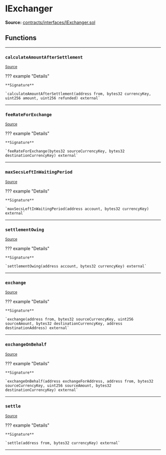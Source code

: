 # IExchanger

**Source:** [contracts/interfaces/IExchanger.sol](https://github.com/Synthetixio/synthetix/tree/develop/contracts/interfaces/IExchanger.sol)

## Functions

---

### `calculateAmountAfterSettlement`
<sub>[Source](https://github.com/Synthetixio/synthetix/tree/develop/contracts/interfaces/IExchanger.sol#L6)</sub>

??? example "Details"

    **Signature**

    `calculateAmountAfterSettlement(address from, bytes32 currencyKey, uint256 amount, uint256 refunded) external`

---

### `feeRateForExchange`
<sub>[Source](https://github.com/Synthetixio/synthetix/tree/develop/contracts/interfaces/IExchanger.sol#L13)</sub>

??? example "Details"

    **Signature**

    `feeRateForExchange(bytes32 sourceCurrencyKey, bytes32 destinationCurrencyKey) external`

---

### `maxSecsLeftInWaitingPeriod`
<sub>[Source](https://github.com/Synthetixio/synthetix/tree/develop/contracts/interfaces/IExchanger.sol#L15)</sub>

??? example "Details"

    **Signature**

    `maxSecsLeftInWaitingPeriod(address account, bytes32 currencyKey) external`

---

### `settlementOwing`
<sub>[Source](https://github.com/Synthetixio/synthetix/tree/develop/contracts/interfaces/IExchanger.sol#L17)</sub>

??? example "Details"

    **Signature**

    `settlementOwing(address account, bytes32 currencyKey) external`

---

### `exchange`
<sub>[Source](https://github.com/Synthetixio/synthetix/tree/develop/contracts/interfaces/IExchanger.sol#L27)</sub>

??? example "Details"

    **Signature**

    `exchange(address from, bytes32 sourceCurrencyKey, uint256 sourceAmount, bytes32 destinationCurrencyKey, address destinationAddress) external`

---

### `exchangeOnBehalf`
<sub>[Source](https://github.com/Synthetixio/synthetix/tree/develop/contracts/interfaces/IExchanger.sol#L35)</sub>

??? example "Details"

    **Signature**

    `exchangeOnBehalf(address exchangeForAddress, address from, bytes32 sourceCurrencyKey, uint256 sourceAmount, bytes32 destinationCurrencyKey) external`

---

### `settle`
<sub>[Source](https://github.com/Synthetixio/synthetix/tree/develop/contracts/interfaces/IExchanger.sol#L43)</sub>

??? example "Details"

    **Signature**

    `settle(address from, bytes32 currencyKey) external`

---

